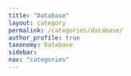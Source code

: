 ```yaml
---
title: "Database"
layout: category
permalink: /categories/database/
author_profile: true
taxonomy: Database
sidebar:
nav: "categories"
---
```


